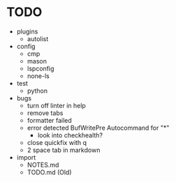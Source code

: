 # TODO

- plugins
  - autolist
- config
  - cmp
  - mason
  - lspconfig
  - none-ls
- test
  - python
- bugs
  - turn off linter in help
  - remove tabs
  - formatter failed
  - error detected BufWritePre Autocommand for "\*"
    - look into checkhealth?
  - close quickfix with q
  - 2 space tab in markdown
- import
  - NOTES.md
  - TODO.md (Old)
